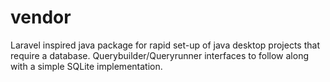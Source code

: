 # vendor
Laravel inspired java package for rapid set-up of java desktop projects that require a database. Querybuilder/Queryrunner interfaces to follow along with a simple SQLite implementation.
